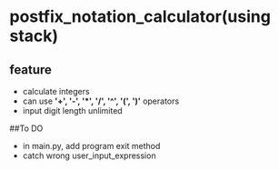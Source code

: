 # postfix_notation_calculator(using stack)
## feature
 - calculate integers
 - can use **'+', '-', '\*', '/', '^', '(', ')'** operators
 - input digit length unlimited
 
 ##To DO
  - in main.py, add program exit method
  - catch wrong user_input_expression
 
